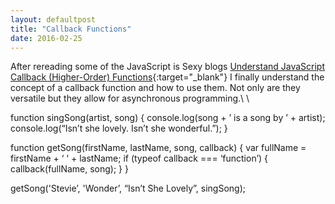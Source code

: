 ```yaml
---
layout: defaultpost
title: "Callback Functions"
date: 2016-02-25
---
```


After rereading some of the JavaScript is Sexy blogs [Understand JavaScript Callback (Higher-Order) Functions](http://javascriptissexy.com/understand-javascript-callback-functions-and-use-them/){:target="_blank"} I finally understand the concept of a callback function and how to use them. Not only are they versatile but they allow for asynchronous programming.\\
\\

function singSong(artist, song) {
  console.log(song + ’ is a song by ’ + artist);
  console.log(“Isn’t she lovely. Isn’t she wonderful.”);
}

function getSong(firstName, lastName, song, callback) {
  var fullName = firstName + ‘ ‘ + lastName;
  if (typeof callback === ‘function’) {
    callback(fullName, song);
  }
}

getSong('Stevie’, 'Wonder’, “Isn’t She Lovely”, singSong);